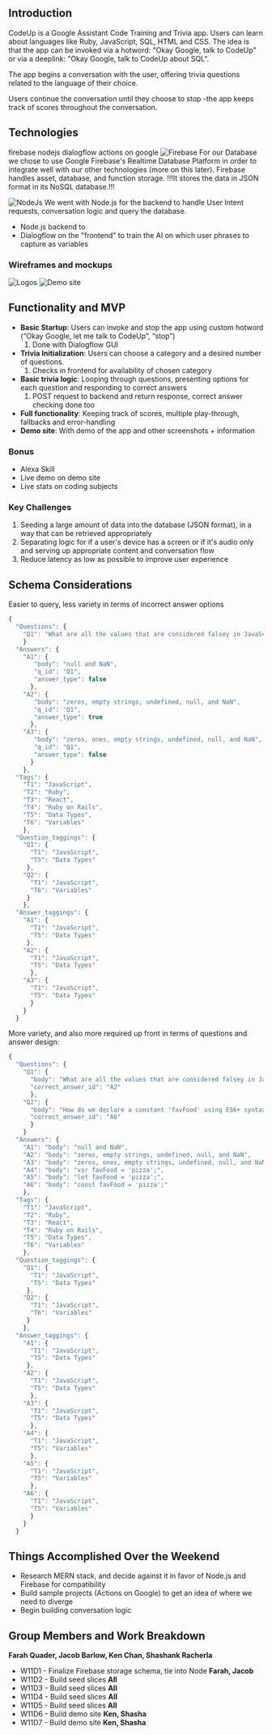 ## Introduction

CodeUp is a Google Assistant Code Training and Trivia app. Users can learn about languages like Ruby, JavaScript, SQL, HTML and CSS.
The idea is that the app can be invoked via a hotword: "Okay Google, talk to CodeUp" or via a deeplink: "Okay Google, talk to CodeUp about SQL". 

The app begins a conversation with the user, offering trivia questions related to the language of their choice.

Users continue the conversation until they choose to stop -the app keeps track of scores throughout the conversation.

## Technologies
firebase
nodejs
dialogflow
actions on google
![Firebase]()
For our Database we chose to use Google Firebase's Realtime Database Platform in order to integrate well with our other technologies (more on this later). Firebase handles asset, database, and function storage. !!!It stores the data in JSON format in its NoSQL database.!!! 

![NodeJs]()
We went with Node.js for the backend to handle User Intent requests, conversation logic and query the database.


* Node.js backend to 
* Dialogflow on the "frontend" to train the AI on which user phrases to capture as variables

### Wireframes and mockups
![Logos](https://github.com/jubby2000/code-up/blob/master/logo-mockups.png?raw=true)
![Demo site](https://github.com/jubby2000/code-up/blob/master/codeup_wireframes.png?raw=true)

## Functionality and MVP

* **Basic Startup**: Users can invoke and stop the app using custom hotword (“Okay Google, let me talk to CodeUp”, “stop”)
    1. Done with Dialogflow GUI
* **Trivia Initialization**: Users can choose a category and a desired number of questions.
    1. Checks in frontend for availability of chosen category
* **Basic trivia logic**: Looping through questions, presenting options for each question and responding to correct answers
    1. POST request to backend and return response, correct answer checking done too
* **Full functionality**: Keeping track of scores, multiple play-through, fallbacks and error-handling
* **Demo site**: With demo of the app and other screenshots + information


### Bonus
* Alexa Skill
* Live demo on demo site
* Live stats on coding subjects



### Key Challenges
1. Seeding a large amount of data into the database (JSON format), in a way that can be retrieved appropriately
2. Separating logic for if a user's device has a screen or if it's audio only and serving up appropriate content and conversation flow
3. Reduce latency as low as possible to improve user experience

## Schema Considerations
Easier to query, less variety in terms of incorrect answer options
```javascript
{
  "Questions": {
    "Q1": "What are all the values that are considered falsey in JavaScript?"
    }
  "Answers": {
    "A1": {
       "body": "null and NaN",
       "q_id": "Q1",
       "answer_type": false
      },
    "A2": {
       "body": "zeros, empty strings, undefined, null, and NaN",
       "q_id": "Q1",
       "answer_type": true
      },
    "A3": {
       "body": "zeros, ones, empty strings, undefined, null, and NaN",
       "q_id": "Q1",
       "answer_type": false
      }
    },
  "Tags": {
    "T1": "JavaScript",
    "T2": "Ruby",
    "T3": "React",
    "T4": "Ruby on Rails",
    "T5": "Data Types",
    "T6": "Variables"
    },
  "Question_taggings": {
    "Q1": {
      "T1": "JavaScript",
      "T5": "Data Types"
     },
    "Q2": {
      "T1": "JavaScript",
      "T6": "Variables"
     }
    },
  "Answer_taggings": {
    "A1": {
      "T1": "JavaScript",
      "T5": "Data Types"
     },
    "A2": {
      "T1": "JavaScript",
      "T5": "Data Types"
      },
    "A3": {
      "T1": "JavaScript",
      "T5": "Data Types"
      }
    }
  }
```

More variety, and also more required up front in terms of questions and answer design:
```javascript
{
  "Questions": {
    "Q1": {
      "body": "What are all the values that are considered falsey in JavaScript?",
      "correct_answer_id": "A2"
      },
    "Q2": {
      "body": "How do we declare a constant 'favFood' using ES6+ syntax?",
      "correct_answer_id": "A6"
      }
    }
  "Answers": {
    "A1": "body": "null and NaN",
    "A2": "body": "zeros, empty strings, undefined, null, and NaN",
    "A3": "body": "zeros, ones, empty strings, undefined, null, and NaN",
    "A4": "body": "var favFood = 'pizza';",
    "A5": "body": "let favFood = 'pizza';",
    "A6": "body": "const favFood = 'pizza';"
    },
  "Tags": {
    "T1": "JavaScript",
    "T2": "Ruby",
    "T3": "React",
    "T4": "Ruby on Rails",
    "T5": "Data Types",
    "T6": "Variables"
    },
  "Question_taggings": {
    "Q1": {
      "T1": "JavaScript",
      "T5": "Data Types"
     },
    "Q2": {
      "T1": "JavaScript",
      "T6": "Variables"
     }
    },
  "Answer_taggings": {
    "A1": {
      "T1": "JavaScript",
      "T5": "Data Types"
     },
    "A2": {
      "T1": "JavaScript",
      "T5": "Data Types"
      },
    "A3": {
      "T1": "JavaScript",
      "T5": "Data Types"
      },
    "A4": {
      "T1": "JavaScript",
      "T5": "Variables"
      },
    "A5": {
      "T1": "JavaScript",
      "T5": "Variables"
      },
    "A6": {
      "T1": "JavaScript",
      "T5": "Variables"
      }
    }
  }
```

## Things Accomplished Over the Weekend
* Research MERN stack, and decide against it in favor of Node.js and Firebase for compatibility
* Build sample projects (Actions on Google) to get an idea of where we need to diverge
* Begin building conversation logic

## Group Members and Work Breakdown
**Farah Quader, Jacob Barlow, Ken Chan, Shashank Racherla**
* W11D1 - Finalize Firebase storage schema, tie into Node **Farah, Jacob**
* W11D2 - Build seed slices **All**
* W11D3 - Build seed slices **All**
* W11D4 - Build seed slices **All**
* W11D5 - Build seed slices **All**
* W11D6 - Build demo site **Ken, Shasha**
* W11D7 - Build demo site **Ken, Shasha**
